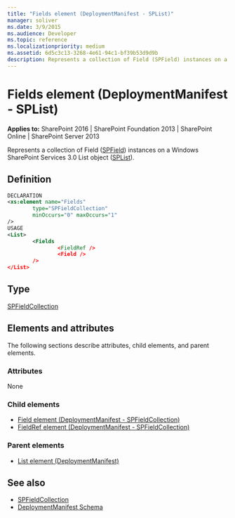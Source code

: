 ```yaml
---
title: "Fields element (DeploymentManifest - SPList)"
manager: soliver
ms.date: 3/9/2015
ms.audience: Developer
ms.topic: reference
ms.localizationpriority: medium
ms.assetid: 6d5c3c13-3268-4e61-94c1-bf39b53d9d9b
description: Represents a collection of Field (SPField) instances on a Windows SharePoint Services 3.0 List object (SPList).
---
```


# Fields element (DeploymentManifest - SPList)

**Applies to:** SharePoint 2016 | SharePoint Foundation 2013 | SharePoint Online | SharePoint Server 2013

Represents a collection of Field ([SPField](https://msdn.microsoft.com/library/Microsoft.SharePoint.SPField.aspx)) instances on a Windows SharePoint Services 3.0 List object ([SPList](https://msdn.microsoft.com/library/Microsoft.SharePoint.SPList.aspx)).

## Definition

```XML
DECLARATION
<xs:element name="Fields"
        type="SPFieldCollection"
        minOccurs="0" maxOccurs="1"
/>
USAGE
<List>
        <Fields
                <FieldRef />
                <Field />
        />
</List>

```

## Type

[SPFieldCollection](https://msdn.microsoft.com/library/Microsoft.SharePoint.SPFieldCollection.aspx)

## Elements and attributes

The following sections describe attributes, child elements, and parent elements.

### Attributes

None

### Child elements

- [Field element (DeploymentManifest - SPFieldCollection)](field-element-deploymentmanifestspfieldcollection.md)
- [FieldRef element (DeploymentManifest - SPFieldCollection)](fieldref-element-deploymentmanifestspfieldcollection.md)

### Parent elements

- [List element (DeploymentManifest)](list-element-deploymentmanifest.md)

## See also

- [SPFieldCollection](https://msdn.microsoft.com/library/Microsoft.SharePoint.SPFieldCollection.aspx)
- [DeploymentManifest Schema](deploymentmanifest-schema.md)
